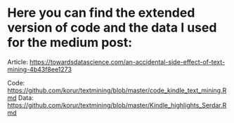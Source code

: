 # Here you can find the extended version of code and the data I used for the medium post: 

Article: https://towardsdatascience.com/an-accidental-side-effect-of-text-mining-4b43f8ee1273

Code: https://github.com/korur/textmining/blob/master/code_kindle_text_mining.Rmd
Data: https://github.com/korur/textmining/blob/master/Kindle_highlights_Serdar.Rmd
